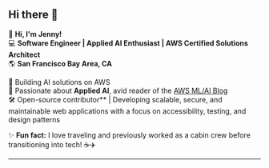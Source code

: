 ## Hi there 👋  

👋 **Hi, I'm Jenny!**  
💻 **Software Engineer | Applied AI Enthusiast | AWS Certified Solutions Architect**  
🌎 **San Francisco Bay Area, CA**  

🚀 Building AI solutions on AWS  
📖 Passionate about **Applied AI**, avid reader of the [AWS ML/AI Blog](https://aws.amazon.com/blogs/machine-learning/)  
🛠️ Open-source contributor** | Developing scalable, secure, and maintainable web applications with a focus on accessibility, testing, and design patterns 

✨ **Fun fact:** I love traveling and previously worked as a cabin crew before transitioning into tech! ☕✈️  

---

<!--
**jinyeong-park/jinyeong-park** is a ✨ _special_ ✨ repository because its `README.md` (this file) appears on your GitHub profile.

Here are some ideas to get you started:

- 🔭 I’m currently working on ...
- 🌱 I’m currently learning ...
- 👯 I’m looking to collaborate on ...
- 🤔 I’m looking for help with ...
- 💬 Ask me about ...
- 📫 How to reach me: ...
- 😄 Pronouns: ...
- ⚡ Fun fact: ...
-->
